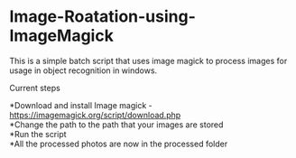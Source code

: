 # Image-Roatation-using-ImageMagick
This is a simple batch script that uses image magick to process images for usage in object recognition in windows. 
  
Current steps  
  
*Download and install Image magick - https://imagemagick.org/script/download.php  
*Change the path to the path that your images are stored  
*Run the script    
*All the processed photos are now in the processed folder  
